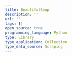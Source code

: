 ```yaml
---
title: BeautifulSoup
description: ''
url: ''
tags: []
open_source: true
programming_language: Python
type: Library
type_application: Collection
type_data_source: Scraping
---
```

